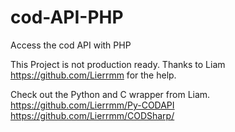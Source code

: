 # cod-API-PHP
Access the cod API with PHP

This Project is not production ready.
Thanks to Liam https://github.com/Lierrmm for the help.

Check out the Python and C wrapper from Liam.
https://github.com/Lierrmm/Py-CODAPI
https://github.com/Lierrmm/CODSharp/
